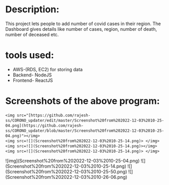 <!DOCTYPE html>
<html lang="en">
<head>
    <meta charset="UTF-8">
    <meta http-equiv="X-UA-Compatible" content="IE=edge">
    <meta name="viewport" content="width=device-width, initial-scale=1.0">
</head>
<body>
    <h1>Description: </h1>
    <p>This project lets people to add number of covid cases in their region. The Dashboard gives details like number of cases, region, number of death, number of deceased etc.</p>
    <h1>tools used: </h1>
            <ul>
                <li>AWS-(RDS, EC2) for storing data</li>
                <li>Backend- NodeJS</li>
                <li>Frontend- ReactJS</li>
            </ul>
    <h1>Screenshots of the above program: </h1>

    <img src="[https://github.com/rajesh-ss/CORONO_updater/edit/master/Screenshot%20from%202022-12-03%2010-25-04.png](https://github.com/rajesh-ss/CORONO_updater/blob/master/Screenshot%20from%202022-12-03%2010-25-04.png)"></img>
    <img src=![](Screenshot%20from%202022-12-03%2010-25-14.png)> </img>
    <img src=![](Screenshot%20from%202022-12-03%2010-25-14.png)></img>
    <img src=![](Screenshot%20from%202022-12-03%2010-25-14.png)> </img>
</body>
</html>
    ![img](Screenshot%20from%202022-12-03%2010-25-04.png)
    ![](Screenshot%20from%202022-12-03%2010-25-14.png)
    ![](Screenshot%20from%202022-12-03%2010-25-50.png)
    ![](Screenshot%20from%202022-12-03%2010-26-06.png)
